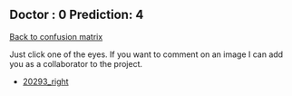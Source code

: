 ## Doctor : 0 Prediction: 4 ##
[Back to confusion matrix](https://github.com/juliandewit/kaggle_retinopathy/blob/master/matrix.md)

Just click one of the eyes.
If you want to comment on an image I can add you as a collaborator to the project.

- [20293_right](https://github.com/juliandewit/kaggle_retinopathy/blob/master/lists/04/20/20293_right.md)




